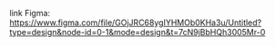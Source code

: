 link Figma:
  https://www.figma.com/file/GOjJRC68ygIYHMOb0KHa3u/Untitled?type=design&node-id=0-1&mode=design&t=7cN9jBbHQh3005Mr-0

